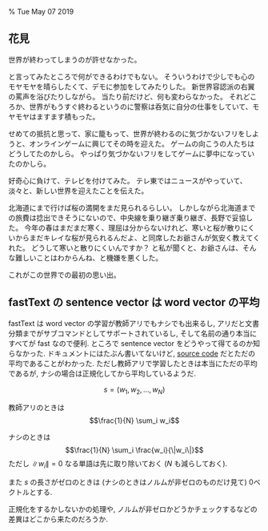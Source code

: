 % Tue May 07 2019

## 花見

世界が終わってしまうのが許せなかった。

と言ってみたところで何ができるわけでもない。
そういうわけで少しでも心のモヤモヤを晴らしたくて、デモに参加をしてみたりした。
新世界容認派の右翼の罵声を浴びたりしながら。
当たり前だけど、何も変わらなかった。
それどころか、世界がもうすぐ終わるというのに警察は呑気に自分の仕事をしていて、モヤモヤはますます積もった。

せめての抵抗と思って、家に籠もって、世界が終わるのに気づかないフリをしようと、オンラインゲームに興じてその時を迎えた。
ゲームの向こうの人たちはどうしてたのかしら。
やっぱり気づかないフリをしてゲームに夢中になっていたのかしら。

好奇心に負けて、テレビを付けてみた。
テレ東ではニュースがやっていて、淡々と、新しい世界を迎えたことを伝えた。

北海道にまで行けば桜の満開をまだ見られるらしい。
しかしながら北海道までの旅費は捻出できそうにないので、中央線を乗り継ぎ乗り継ぎ、長野で妥協した。
今年の春はまだまだ寒く、理屈は分からないけれど、寒いと桜が散りにくいからまだキレイな桜が見られるんだよ、と同席したお爺さんが気安く教えてくれた。
どうして寒いと散りにくいんですか？ と私が聞くと、お爺さんは、そんな難しいことはわからんね、と機嫌を悪くした。

これがこの世界での最初の思い出。

## fastText の sentence vector は word vector の平均

fastText は word vector の学習が教師アリでもナシでも出来るし, アリだと文書分類までがサブコマンドとしてサポートされているし, そして名前の通り本当にすべてが fast なので便利.
ところで sentence vector をどうやって得てるのか知らなかった.
ドキュメントにはたぶん書いてないけど,
[source code](https://github.com/facebookresearch/fastText/blob/master/src/fasttext.cc#L474)
だとただの平均であることがわかった.
ただし教師アリで学習したときは本当にただの平均であるが, ナシの場合は正規化してから平均しているようだ.

$$s = ( w_1,w_2, \ldots, w_N )$$

教師アリのときは
$$\frac{1}{N} \sum_i w_i$$

ナシのときは
$$\frac{1}{N} \sum_i \frac{w_i}{\|w_i\|}$$
ただし $\|w_i\|=0$ なる単語は先に取り除いておく ($N$ も減らしておく).

また $s$ の長さがゼロのときは (ナシのときはノルムが非ゼロのものだけ見て) 0ベクトルとする.

正規化をするかしないかの処理や, ノルムが非ゼロかどうかチェックするなどの差異はどこから来たのだろうか.
